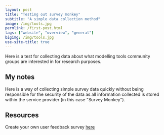 ```yaml
---
layout: post
title: "Testing out survey monkey"
subtitle: "A simple data collection method"
image: /img/tools.jpg
permlink: /first-post.html
tags: ["website", "overview", "general"]
bigimg: /img/tools.jpg
use-site-title: true
---
```


Here is a test for collecting data about what modelling tools community groups are interested in for research purposes.

<div><script>(function(t,e,s,n){var o,a,c;t.SMCX=t.SMCX||[],e.getElementById(n)||(o=e.getElementsByTagName(s),a=o[o.length-1],c=e.createElement(s),c.type="text/javascript",c.async=!0,c.id=n,c.src=["https:"===location.protocol?"https://":"http://","widget.surveymonkey.com/collect/website/js/tR<ivTqnLgj758hTBazgd1v8MUycamAb3VEBKdA6ZELf5AtxQHgGxtLc9WKRHeVH.js"].join(""),a.parentNode.insertBefore(c,a))})(window,document,"script","smcx-sdk")</script></div>

## My notes

Here is a way of collecting simple survey data quickly without being responsible for the security of the data as all information collected is stored within the service provider (in this case "Survey Monkey").

## Resources

Create your own user feedback survey [here](https://www.surveymonkey.com)

